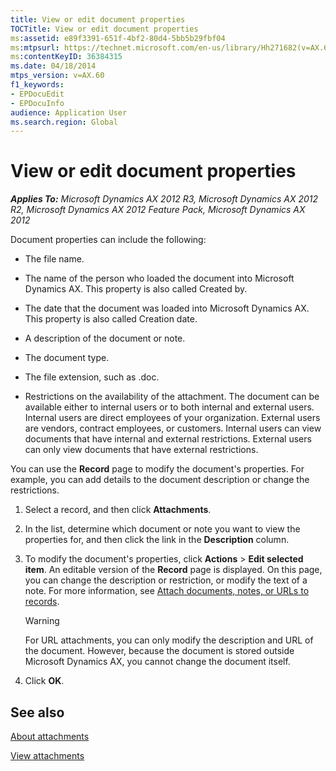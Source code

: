 ```yaml
---
title: View or edit document properties
TOCTitle: View or edit document properties
ms:assetid: e89f3391-651f-4bf2-80d4-5bb5b29fbf04
ms:mtpsurl: https://technet.microsoft.com/en-us/library/Hh271682(v=AX.60)
ms:contentKeyID: 36384315
ms.date: 04/18/2014
mtps_version: v=AX.60
f1_keywords:
- EPDocuEdit
- EPDocuInfo
audience: Application User
ms.search.region: Global
---
```


# View or edit document properties 


_**Applies To:** Microsoft Dynamics AX 2012 R3, Microsoft Dynamics AX 2012 R2, Microsoft Dynamics AX 2012 Feature Pack, Microsoft Dynamics AX 2012_

Document properties can include the following:

  - The file name.

  - The name of the person who loaded the document into Microsoft Dynamics AX. This property is also called Created by.

  - The date that the document was loaded into Microsoft Dynamics AX. This property is also called Creation date.

  - A description of the document or note.

  - The document type.

  - The file extension, such as .doc.

  - Restrictions on the availability of the attachment. The document can be available either to internal users or to both internal and external users. Internal users are direct employees of your organization. External users are vendors, contract employees, or customers. Internal users can view documents that have internal and external restrictions. External users can only view documents that have external restrictions.

You can use the **Record** page to modify the document's properties. For example, you can add details to the document description or change the restrictions.

1.  Select a record, and then click **Attachments**.

2.  In the list, determine which document or note you want to view the properties for, and then click the link in the **Description** column.

3.  To modify the document's properties, click **Actions** \> **Edit selected item**. An editable version of the **Record** page is displayed. On this page, you can change the description or restriction, or modify the text of a note. For more information, see [Attach documents, notes, or URLs to records](attach-documents-notes-or-urls-to-records.md).
    

    > [!WARNING]
    > <P>For URL attachments, you can only modify the description and URL of the document. However, because the document is stored outside Microsoft Dynamics AX, you cannot change the document itself.</P>



4.  Click **OK**.

## See also

[About attachments](about-attachments.md)

[View attachments](view-attachments.md)

  


